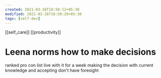 ```yaml
---
created: 2021-03-26T18:50:12+05:30
modified: 2021-03-26T18:50:28+05:30
tags: [self-dev]
---
```

[[self_care]]
[[productivity]]
# Leena norms how to make decisions

ranked pro con list
live with it for a week
making the decision with current knowledge and accepting don't have foresight
